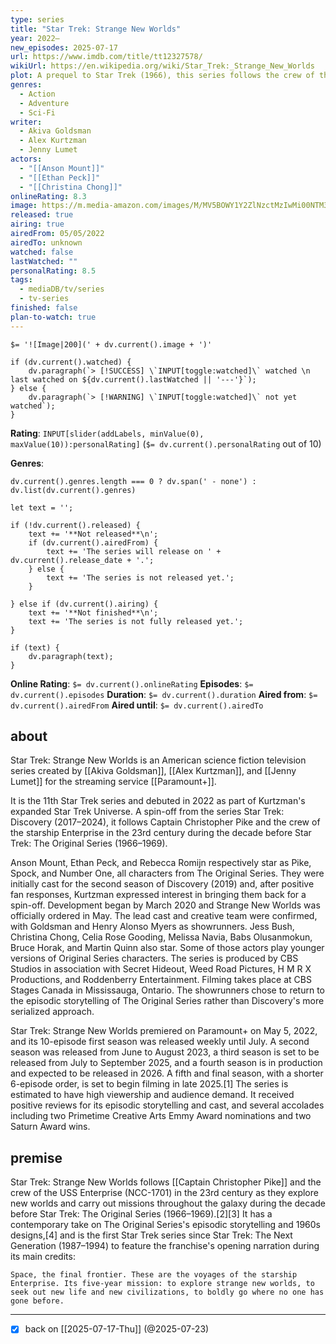 ```yaml
---
type: series
title: "Star Trek: Strange New Worlds"
year: 2022–
new_episodes: 2025-07-17
url: https://www.imdb.com/title/tt12327578/
wikiUrl: https://en.wikipedia.org/wiki/Star_Trek:_Strange_New_Worlds
plot: A prequel to Star Trek (1966), this series follows the crew of the USS Enterprise under the command of Captain Christopher Pike.
genres:
  - Action
  - Adventure
  - Sci-Fi
writer:
  - Akiva Goldsman
  - Alex Kurtzman
  - Jenny Lumet
actors:
  - "[[Anson Mount]]"
  - "[[Ethan Peck]]"
  - "[[Christina Chong]]"
onlineRating: 8.3
image: https://m.media-amazon.com/images/M/MV5BOWY1Y2ZlNzctMzIwMi00NTM3LWJiNDUtMTZmYWY0Y2NmZmE2XkEyXkFqcGc@._V1_SX300.jpg
released: true
airing: true
airedFrom: 05/05/2022
airedTo: unknown
watched: false
lastWatched: ""
personalRating: 8.5
tags:
  - mediaDB/tv/series
  - tv-series
finished: false
plan-to-watch: true
---
```


`$= '![Image|200](' + dv.current().image + ')'`

```dataviewjs
if (dv.current().watched) {
	dv.paragraph(`> [!SUCCESS] \`INPUT[toggle:watched]\` watched \n last watched on ${dv.current().lastWatched || '---'}`);
} else {
	dv.paragraph(`> [!WARNING] \`INPUT[toggle:watched]\` not yet watched`);
}
```

**Rating**:  `INPUT[slider(addLabels, minValue(0), maxValue(10)):personalRating]` (`$= dv.current().personalRating` out of 10)

**Genres**:
```dataviewjs
dv.current().genres.length === 0 ? dv.span(' - none') : dv.list(dv.current().genres)
```

```dataviewjs
let text = '';

if (!dv.current().released) {
	text += '**Not released**\n';
	if (dv.current().airedFrom) {
		text += 'The series will release on ' + dv.current().release_date + '.';
	} else {
		text += 'The series is not released yet.';
	}
	
} else if (dv.current().airing) {
	text += '**Not finished**\n';
	text += 'The series is not fully released yet.';
}

if (text) {
	dv.paragraph(text);
}
```

**Online Rating**: `$= dv.current().onlineRating`
**Episodes**: `$= dv.current().episodes`
**Duration**:  `$= dv.current().duration`
**Aired from**: `$= dv.current().airedFrom`
**Aired until**: `$= dv.current().airedTo`

## about

Star Trek: Strange New Worlds is an American science fiction television series created by [[Akiva Goldsman]], [[Alex Kurtzman]], and [[Jenny Lumet]] for the streaming service [[Paramount+]]. 

It is the 11th Star Trek series and debuted in 2022 as part of Kurtzman's expanded Star Trek Universe. A spin-off from the series Star Trek: Discovery (2017–2024), it follows Captain Christopher Pike and the crew of the starship Enterprise in the 23rd century during the decade before Star Trek: The Original Series (1966–1969).

Anson Mount, Ethan Peck, and Rebecca Romijn respectively star as Pike, Spock, and Number One, all characters from The Original Series. They were initially cast for the second season of Discovery (2019) and, after positive fan responses, Kurtzman expressed interest in bringing them back for a spin-off. Development began by March 2020 and Strange New Worlds was officially ordered in May. The lead cast and creative team were confirmed, with Goldsman and Henry Alonso Myers as showrunners. Jess Bush, Christina Chong, Celia Rose Gooding, Melissa Navia, Babs Olusanmokun, Bruce Horak, and Martin Quinn also star. Some of those actors play younger versions of Original Series characters. The series is produced by CBS Studios in association with Secret Hideout, Weed Road Pictures, H M R X Productions, and Roddenberry Entertainment. Filming takes place at CBS Stages Canada in Mississauga, Ontario. The showrunners chose to return to the episodic storytelling of The Original Series rather than Discovery's more serialized approach.

Star Trek: Strange New Worlds premiered on Paramount+ on May 5, 2022, and its 10-episode first season was released weekly until July. A second season was released from June to August 2023, a third season is set to be released from July to September 2025, and a fourth season is in production and expected to be released in 2026. A fifth and final season, with a shorter 6-episode order, is set to begin filming in late 2025.[1] The series is estimated to have high viewership and audience demand. It received positive reviews for its episodic storytelling and cast, and several accolades including two Primetime Creative Arts Emmy Award nominations and two Saturn Award wins.

## premise

Star Trek: Strange New Worlds follows [[Captain Christopher Pike]] and the crew of the USS Enterprise (NCC-1701) in the 23rd century as they explore new worlds and carry out missions throughout the galaxy during the decade before Star Trek: The Original Series (1966–1969).[2][3] It has a contemporary take on The Original Series's episodic storytelling and 1960s designs,[4] and is the first Star Trek series since Star Trek: The Next Generation (1987–1994) to feature the franchise's opening narration during its main credits:

	Space, the final frontier. These are the voyages of the starship Enterprise. Its five-year mission: to explore strange new worlds, to seek out new life and new civilizations, to boldly go where no one has gone before.

___
- [x] back on [[2025-07-17-Thu]] (@2025-07-23)